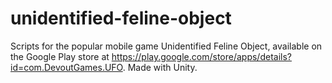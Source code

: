 # unidentified-feline-object
Scripts for the popular mobile game Unidentified Feline Object, available on the Google Play store at https://play.google.com/store/apps/details?id=com.DevoutGames.UFO. Made with Unity.
